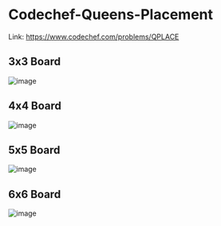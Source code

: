 # Codechef-Queens-Placement
Link: https://www.codechef.com/problems/QPLACE
## 3x3 Board
![image](https://user-images.githubusercontent.com/51401355/145163619-729639e7-cc9b-4635-87ca-bc2325a835fb.png)
## 4x4 Board
![image](https://user-images.githubusercontent.com/51401355/145163646-b2d39d0d-8a93-4f28-94c5-f832cb0ed8f5.png)
## 5x5 Board
![image](https://user-images.githubusercontent.com/51401355/145163671-12b2fe54-2b97-48ed-ba36-f7a566a37e7f.png)
## 6x6 Board
![image](https://user-images.githubusercontent.com/51401355/145163690-52a19386-d1a7-49e4-80dd-e955aa676dd5.png)
